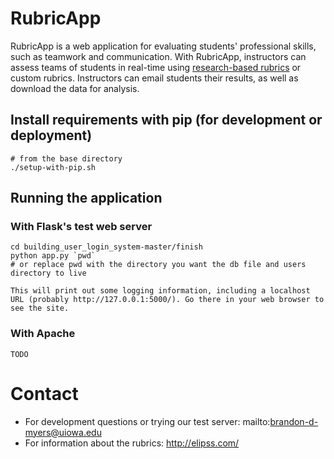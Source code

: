 # RubricApp

RubricApp is a web application for evaluating students' professional skills, such as teamwork and communication. With RubricApp, instructors can assess teams of students in real-time using [research-based rubrics](http://elipss.com/) or custom rubrics. Instructors can email students their results, as well as download the data for analysis.

## Install requirements with pip (for development or deployment)

```
# from the base directory
./setup-with-pip.sh
```

## Running the application

### With Flask's test web server

```
cd building_user_login_system-master/finish
python app.py `pwd`      
# or replace pwd with the directory you want the db file and users directory to live

This will print out some logging information, including a localhost URL (probably http://127.0.0.1:5000/). Go there in your web browser to see the site.
```

### With Apache

```
TODO
```

# Contact

- For development questions or trying our test server: mailto:brandon-d-myers@uiowa.edu
- For information about the rubrics: http://elipss.com/
